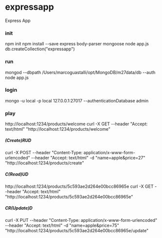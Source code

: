 # expressapp
Express App

### init
npm init
npm install --save express body-parser mongoose
node app.js
db.createCollection("expressapp")

### run
mongod --dbpath /Users/marcoguastalli/opt/MongoDB/m27data/db --auth
node app.js

### login
mongo -u local -p local 127.0.0.1:27017 --authenticationDatabase admin

### play
http://localhost:1234/products/welcome
curl -X GET --header "Accept: text/html" "http://localhost:1234/products/welcome"

##### (Create)RUD
curl -X POST --header "Content-Type: application/x-www-form-urlencoded" --header "Accept: text/html" -d "name=apple&price=27" "http://localhost:1234/products/create"

##### C(Read)UD
http://localhost:1234/products/5c593ae2d264e00bcc86965e
curl -X GET --header "Accept: text/html" "http://localhost:1234/products/5c593ae2d264e00bcc86965e"

##### CR(Update)D
curl -X PUT --header "Content-Type: application/x-www-form-urlencoded" --header "Accept: text/html" -d "name=apple&price=75" "http://localhost:1234/products/5c593ae2d264e00bcc86965e/update"
